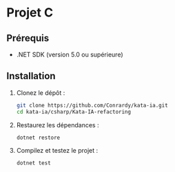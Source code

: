 # Projet C #

## Prérequis

- .NET SDK (version 5.0 ou supérieure)

## Installation

1. Clonez le dépôt :

    ```bash
    git clone https://github.com/Conrardy/kata-ia.git
    cd kata-ia/csharp/Kata-IA-refactoring
    ```

2. Restaurez les dépendances :

    ```bash
    dotnet restore
    ```

3. Compilez et testez le projet :

    ```bash
    dotnet test
    ```
